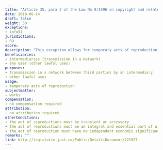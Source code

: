```yaml
---
title: "Article 35, para 3 of the Law No 8/1996 on copyright and related rights"
date: 2018-06-14
draft: false
weight: 30
exceptions:
- info51
jurisdictions:
- RO
score: 
description: "This exception allows for temporary acts of reproduction that are transient or accessory and constitute an integral and essential part of a technical process, and whose sole purpose is to allow the transmission, within a network of third parties by an intermediary, or the lawful use, of a work or of another protected subkect matter and which do not have an economic significance in its own right." 
beneficiaries:
- intermediaries (transmission in a network)
- any user (other lawful uses)
purposes: 
- transmission in a network between third parties by an intermediary
- other lawful uses
usage:
- temporary acts of reproduction
subjectmatter:
- works
compensation:
- no compensation required
attribution: 
- no attribution required
otherConditions: 
- the act of reproductions must be transient or accessory
- the act of reproductions must be an integral and essential part of a technological process
- the act of reproduction must have no independent economic significance
remarks: ""
link: http://legislatie.just.ro/Public/DetaliiDocument/221527
---
```

